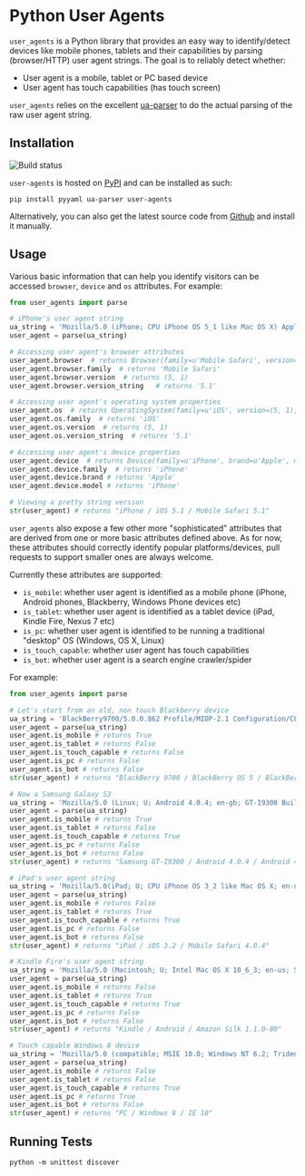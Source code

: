 # Python User Agents

`user_agents` is a Python library that provides an easy way to identify/detect devices like mobile phones, tablets and their capabilities by parsing (browser/HTTP) user agent strings. The goal is to reliably detect whether:

- User agent is a mobile, tablet or PC based device
- User agent has touch capabilities (has touch screen)

`user_agents` relies on the excellent [ua-parser](https://github.com/ua-parser/uap-python) to do the actual parsing of the raw user agent string.

## Installation

![Build status](https://secure.travis-ci.org/selwin/python-user-agents.png)

`user-agents` is hosted on [PyPI](http://pypi.python.org/pypi/user-agents/) and can be installed as such:

    pip install pyyaml ua-parser user-agents

Alternatively, you can also get the latest source code from [Github](https://github.com/selwin/python-user-agents) and install it manually.

## Usage

Various basic information that can help you identify visitors can be accessed `browser`, `device` and `os` attributes. For example:

```python
from user_agents import parse

# iPhone's user agent string
ua_string = 'Mozilla/5.0 (iPhone; CPU iPhone OS 5_1 like Mac OS X) AppleWebKit/534.46 (KHTML, like Gecko) Version/5.1 Mobile/9B179 Safari/7534.48.3'
user_agent = parse(ua_string)

# Accessing user agent's browser attributes
user_agent.browser  # returns Browser(family=u'Mobile Safari', version=(5, 1), version_string='5.1')
user_agent.browser.family  # returns 'Mobile Safari'
user_agent.browser.version  # returns (5, 1)
user_agent.browser.version_string   # returns '5.1'

# Accessing user agent's operating system properties
user_agent.os  # returns OperatingSystem(family=u'iOS', version=(5, 1), version_string='5.1')
user_agent.os.family  # returns 'iOS'
user_agent.os.version  # returns (5, 1)
user_agent.os.version_string  # returns '5.1'

# Accessing user agent's device properties
user_agent.device  # returns Device(family=u'iPhone', brand=u'Apple', model=u'iPhone')
user_agent.device.family  # returns 'iPhone'
user_agent.device.brand # returns 'Apple'
user_agent.device.model # returns 'iPhone'

# Viewing a pretty string version
str(user_agent) # returns "iPhone / iOS 5.1 / Mobile Safari 5.1"
```

`user_agents` also expose a few other more "sophisticated" attributes that are derived from one or more basic attributes defined above. As for now, these attributes should correctly identify popular platforms/devices, pull requests to support smaller ones are always welcome.

Currently these attributes are supported:

- `is_mobile`: whether user agent is identified as a mobile phone (iPhone, Android phones, Blackberry, Windows Phone devices etc)
- `is_tablet`: whether user agent is identified as a tablet device (iPad, Kindle Fire, Nexus 7 etc)
- `is_pc`: whether user agent is identified to be running a traditional "desktop" OS (Windows, OS X, Linux)
- `is_touch_capable`: whether user agent has touch capabilities
- `is_bot`: whether user agent is a search engine crawler/spider

For example:

```python
from user_agents import parse

# Let's start from an old, non touch Blackberry device
ua_string = 'BlackBerry9700/5.0.0.862 Profile/MIDP-2.1 Configuration/CLDC-1.1 VendorID/331 UNTRUSTED/1.0 3gpp-gba'
user_agent = parse(ua_string)
user_agent.is_mobile # returns True
user_agent.is_tablet # returns False
user_agent.is_touch_capable # returns False
user_agent.is_pc # returns False
user_agent.is_bot # returns False
str(user_agent) # returns "BlackBerry 9700 / BlackBerry OS 5 / BlackBerry 9700"

# Now a Samsung Galaxy S3
ua_string = 'Mozilla/5.0 (Linux; U; Android 4.0.4; en-gb; GT-I9300 Build/IMM76D) AppleWebKit/534.30 (KHTML, like Gecko) Version/4.0 Mobile Safari/534.30'
user_agent = parse(ua_string)
user_agent.is_mobile # returns True
user_agent.is_tablet # returns False
user_agent.is_touch_capable # returns True
user_agent.is_pc # returns False
user_agent.is_bot # returns False
str(user_agent) # returns "Samsung GT-I9300 / Android 4.0.4 / Android 4.0.4"

# iPad's user agent string
ua_string = 'Mozilla/5.0(iPad; U; CPU iPhone OS 3_2 like Mac OS X; en-us) AppleWebKit/531.21.10 (KHTML, like Gecko) Version/4.0.4 Mobile/7B314 Safari/531.21.10'
user_agent = parse(ua_string)
user_agent.is_mobile # returns False
user_agent.is_tablet # returns True
user_agent.is_touch_capable # returns True
user_agent.is_pc # returns False
user_agent.is_bot # returns False
str(user_agent) # returns "iPad / iOS 3.2 / Mobile Safari 4.0.4"

# Kindle Fire's user agent string
ua_string = 'Mozilla/5.0 (Macintosh; U; Intel Mac OS X 10_6_3; en-us; Silk/1.1.0-80) AppleWebKit/533.16 (KHTML, like Gecko) Version/5.0 Safari/533.16 Silk-Accelerated=true'
user_agent = parse(ua_string)
user_agent.is_mobile # returns False
user_agent.is_tablet # returns True
user_agent.is_touch_capable # returns True
user_agent.is_pc # returns False
user_agent.is_bot # returns False
str(user_agent) # returns "Kindle / Android / Amazon Silk 1.1.0-80"

# Touch capable Windows 8 device
ua_string = 'Mozilla/5.0 (compatible; MSIE 10.0; Windows NT 6.2; Trident/6.0; Touch)'
user_agent = parse(ua_string)
user_agent.is_mobile # returns False
user_agent.is_tablet # returns False
user_agent.is_touch_capable # returns True
user_agent.is_pc # returns True
user_agent.is_bot # returns False
str(user_agent) # returns "PC / Windows 8 / IE 10"
```

## Running Tests

    python -m unittest discover
